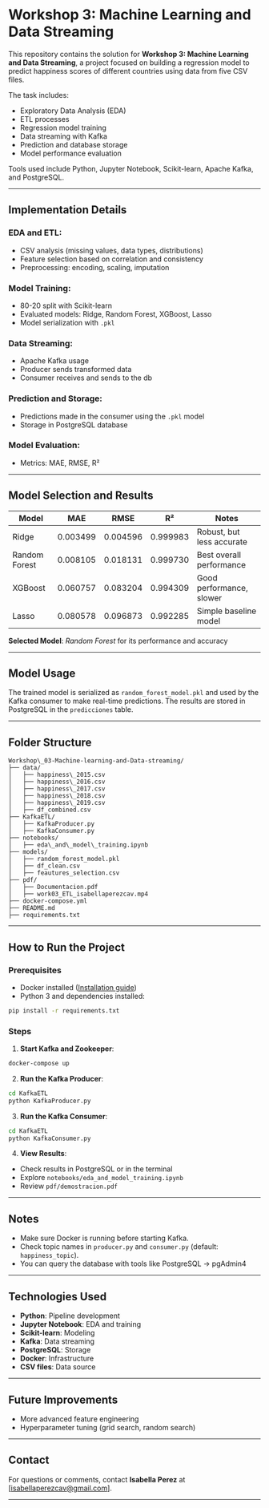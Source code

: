 # Workshop 3: Machine Learning and Data Streaming


This repository contains the solution for **Workshop 3: Machine Learning and Data Streaming**, a project focused on building a regression model to predict happiness scores of different countries using data from five CSV files.

The task includes:

* Exploratory Data Analysis (EDA)
* ETL processes
* Regression model training
* Data streaming with Kafka
* Prediction and database storage
* Model performance evaluation

Tools used include Python, Jupyter Notebook, Scikit-learn, Apache Kafka, and PostgreSQL.

---

## Implementation Details

### EDA and ETL:

* CSV analysis (missing values, data types, distributions)
* Feature selection based on correlation and consistency
* Preprocessing: encoding, scaling, imputation

### Model Training:

* 80-20 split with Scikit-learn
* Evaluated models: Ridge, Random Forest, XGBoost, Lasso
* Model serialization with `.pkl`

### Data Streaming:

* Apache Kafka usage
* Producer sends transformed data
* Consumer receives and sends to the db

### Prediction and Storage:

* Predictions made in the consumer using the `.pkl` model
* Storage in PostgreSQL database

### Model Evaluation:

* Metrics: MAE, RMSE, R²

---

## Model Selection and Results

| Model         | MAE      | RMSE     | R²       | Notes                     |
| ------------- | -------- | -------- | -------- | ------------------------- |
| Ridge         | 0.003499 | 0.004596 | 0.999983 | Robust, but less accurate |
| Random Forest | 0.008105 | 0.018131 | 0.999730 | Best overall performance  |
| XGBoost       | 0.060757 | 0.083204 | 0.994309 | Good performance, slower  |
| Lasso         | 0.080578 | 0.096873 | 0.992285 | Simple baseline model     |

**Selected Model**: *Random Forest* for its performance and accuracy

---

## Model Usage

The trained model is serialized as `random_forest_model.pkl` and used by the Kafka consumer to make real-time predictions. The results are stored in PostgreSQL in the `predicciones` table.

---

## Folder Structure

```
Workshop\_03-Machine-learning-and-Data-streaming/
├── data/
│   ├── happiness\_2015.csv
│   ├── happiness\_2016.csv
│   ├── happiness\_2017.csv
│   ├── happiness\_2018.csv
│   ├── happiness\_2019.csv
│   ├── df_combined.csv
├── KafkaETL/
│   ├── KafkaProducer.py
│   ├── KafkaConsumer.py
├── notebooks/
│   ├── eda\_and\_model\_training.ipynb
├── models/
│   ├── random_forest_model.pkl
│   ├── df_clean.csv
│   ├── feautures_selection.csv
├── pdf/
│   ├── Documentacion.pdf
│   ├── work03_ETL_isabellaperezcav.mp4
├── docker-compose.yml
├── README.md
├── requirements.txt
```

---

## How to Run the Project

### Prerequisites

* Docker installed ([Installation guide](https://docs.docker.com/get-docker/))
* Python 3 and dependencies installed:

```bash
pip install -r requirements.txt
```

### Steps

1. **Start Kafka and Zookeeper**:

```bash
docker-compose up
```

2. **Run the Kafka Producer**:

```bash
cd KafkaETL
python KafkaProducer.py
```

3. **Run the Kafka Consumer**:

```bash
cd KafkaETL
python KafkaConsumer.py
```

4. **View Results**:

* Check results in PostgreSQL or in the terminal
* Explore `notebooks/eda_and_model_training.ipynb`
* Review `pdf/demostracion.pdf`

---

## Notes

* Make sure Docker is running before starting Kafka.
* Check topic names in `producer.py` and `consumer.py` (default: `happiness_topic`).
* You can query the database with tools like PostgreSQL -> pgAdmin4

---

## Technologies Used

* **Python**: Pipeline development
* **Jupyter Notebook**: EDA and training
* **Scikit-learn**: Modeling
* **Kafka**: Data streaming
* **PostgreSQL**: Storage
* **Docker**: Infrastructure
* **CSV files**: Data source

---

## Future Improvements

* More advanced feature engineering
* Hyperparameter tuning (grid search, random search)

---

## Contact

For questions or comments, contact **Isabella Perez** at \[[isabellaperezcav@gmail.com](mailto:isabellaperezcav@gmail.com)].

---
